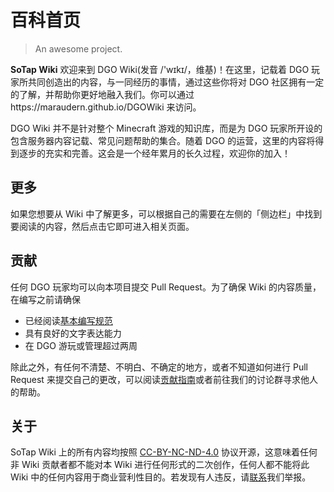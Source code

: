 # 百科首页

> An awesome project.

**SoTap Wiki**
欢迎来到 DGO Wiki(发音 /'wɪkɪ/，维基)！在这里，记载着 DGO 玩家所共同创造出的内容，与一同经历的事情，通过这些你将对 DGO 社区拥有一定的了解，并帮助你更好地融入我们。你可以通过https://maraudern.github.io/DGOWiki 来访问。

DGO Wiki 并不是针对整个 Minecraft 游戏的知识库，而是为 DGO 玩家所开设的包含服务器内容记载、常见问题帮助的集合。随着 DGO 的运营，这里的内容将得到逐步的充实和完善。这会是一个经年累月的长久过程，欢迎你的加入！

## 更多
如果您想要从 Wiki 中了解更多，可以根据自己的需要在左侧的「侧边栏」中找到要阅读的内容，然后点击它即可进入相关页面。

## 贡献

任何 DGO 玩家均可以向本项目提交 Pull Request。为了确保 Wiki 的内容质量，在编写之前请确保

- 已经阅读[基本编写规范]()
- 具有良好的文字表达能力
- 在 DGO 游玩或管理超过两周

除此之外，有任何不清楚、不明白、不确定的地方，或者不知道如何进行 Pull Request 来提交自己的更改，可以阅读[贡献指南]()或者前往我们的讨论群寻求他人的帮助。

## 关于

SoTap Wiki 上的所有内容均按照 [CC-BY-NC-ND-4.0](https://creativecommons.org/licenses/by-nc-nd/4.0/) 协议开源，这意味着任何非 Wiki 贡献者都不能对本 Wiki 进行任何形式的二次创作，任何人都不能将此 Wiki 中的任何内容用于商业营利性目的。若发现有人违反，请[联系]()我们举报。
